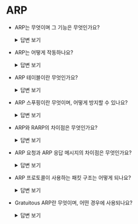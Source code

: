 # ARP
- ARP는 무엇이며 그 기능은 무엇인가요?
    <details>
    <summary>답변 보기</summary>
    
    ARP는 Address Resolution Protocol의 약자로, 네트워크 상에서 IP 주소를 물리적인 MAC 주소로 변환하는 프로토콜입니다. 이를 통해 라우터나 스위치 등이 특정 IP 주소를 가진 호스트에게 패킷을 전송할 수 있게 됩니다.
    </details>
    
- ARP는 어떻게 작동하나요?
    <details>
    <summary>답변 보기</summary>
    
    ARP는 먼저 ARP 요청을 전송하여 해당 네트워크의 모든 장치에게 누가 특정 IP 주소를 가지고 있는지 묻습니다. 이 IP 주소를 가진 장치는 자신의 MAC 주소를 포함한 ARP 응답을 보냅니다.
    </details>
    
- ARP 테이블이란 무엇인가요?
    <details>
    <summary>답변 보기</summary>
    
    ARP 테이블은 호스트가 네트워크 상의 다른 장치들의 IP 주소와 해당 장치의 MAC 주소를 맵핑하여 저장한 테이블입니다. 이 정보는 패킷 전송에 사용되며, 일정 시간 동안 사용되지 않으면 만료됩니다.
    </details>
    
- ARP 스푸핑이란 무엇이며, 어떻게 방지할 수 있나요?
    <details>
    <summary>답변 보기</summary>
    
    ARP 스푸핑은 공격자가 피해자의 IP 주소와 자신의 MAC 주소를 연결하여 네트워크 트래픽을 가로채는 공격입니다. 이를 방지하기 위해서는 ARP Spoofing 방지 솔루션을 사용하거나, 정적 ARP 엔트리를 사용하는 것이 효과적일 수 있습니다.
    </details>
    
- ARP와 RARP의 차이점은 무엇인가요?
    <details>
    <summary>답변 보기</summary>
    
    ARP는 IP 주소를 통해 MAC 주소를 얻는데 사용되고, 반면에 RARP(Reverse Address Resolution Protocol)는 MAC 주소를 통해 IP 주소를 얻는데 사용됩니다. RARP는 주로 부트스트랩 프로세스에서 서버가 자신의 MAC 주소를 기반으로 IP 주소를 할당받는 데 사용됩니다.
    </details>
    
- ARP 요청과 ARP 응답 메시지의 차이점은 무엇인가요?
    <details>
    <summary>답변 보기</summary>
    
    ARP 요청은 브로드캐스트 메시지로, 특정 IP 주소를 가진 장치의 MAC 주소를 요청합니다. 반면, ARP 응답은 유니캐스트 메시지로, 요청받은 IP 주소를 가진 장치가 자신의 MAC 주소를 보내는 메시지입니다.
    </details>
    
- ARP 프로토콜이 사용하는 패킷 구조는 어떻게 되나요?
    <details>
    <summary>답변 보기</summary>
    
    ARP 패킷은 하드웨어 유형, 프로토콜 유형, 하드웨어 주소 길이, 프로토콜 주소 길이, 오퍼레이션(ARP 요청 또는 응답), 송신자 하드웨어 주소, 송신자 프로토콜 주소, 수신자 하드웨어 주소, 수신자 프로토콜 주소 등을 포함합니다.
    </details>
    
- Gratuitous ARP란 무엇이며, 어떤 경우에 사용되나요?
    <details>
    <summary>답변 보기</summary>
    
    Gratuitous ARP는 자신의 IP 주소를 다른 장치에게 알리거나, 네트워크 상의 IP 주소 충돌을 검사하거나, 스위치나 라우터 등의 ARP 캐시를 업데이트하기 위해 사용되는 ARP 메시지입니다. 또한, IP 주소를 변경하거나 NIC를 교체한 후에도 Gratuitous ARP가 사용될 수 있습니다.
    </details>
